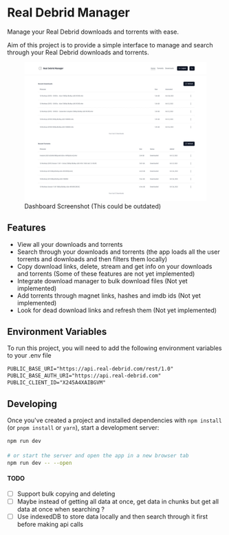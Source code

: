 # Real Debrid Manager

Manage your Real Debrid downloads and torrents with ease.

Aim of this project is to provide a simple interface to manage and search through your Real Debrid downloads and torrents.

<figure>
    <img src="./assets/rd01.jpeg" alt="App Screenshot">
    <figcaption>Dashboard Screenshot (This could be outdated)</figcaption>
</figure>

## Features

- View all your downloads and torrents
- Search through your downloads and torrents (the app loads all the user torrents and downloads and then filters them locally)
- Copy download links, delete, stream and get info on your downloads and torrents (Some of these features are not yet implemented)
- Integrate download manager to bulk download files (Not yet implemented)
- Add torrents through magnet links, hashes and imdb ids (Not yet implemented)
- Look for dead download links and refresh them (Not yet implemented)

## Environment Variables

To run this project, you will need to add the following environment variables to your .env file

```
PUBLIC_BASE_URI="https://api.real-debrid.com/rest/1.0"
PUBLIC_BASE_AUTH_URI="https://api.real-debrid.com"
PUBLIC_CLIENT_ID="X245A4XAIBGVM"
```

## Developing

Once you've created a project and installed dependencies with `npm install` (or `pnpm install` or `yarn`), start a development server:

```bash
npm run dev

# or start the server and open the app in a new browser tab
npm run dev -- --open
```

#### TODO

- [ ] Support bulk copying and deleting
- [ ] Maybe instead of getting all data at once, get data in chunks but get all data at once when searching ?
- [ ] Use indexedDB to store data locally and then search through it first before making api calls
